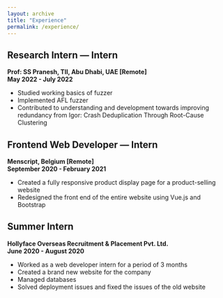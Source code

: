 ```yaml
---
layout: archive
title: "Experience"
permalink: /experience/
---
```




## Research Intern — Intern
**Prof: SS Pranesh, TII, Abu Dhabi, UAE [Remote]**  
**May 2022 - July 2022**

- Studied working basics of fuzzer
- Implemented AFL fuzzer
- Contributed to understanding and development towards improving redundancy from Igor: Crash Deduplication Through Root-Cause Clustering

<!-- --- -->

## Frontend Web Developer — Intern
**Menscript, Belgium [Remote]**  
**September 2020 - February 2021**

- Created a fully responsive product display page for a product-selling website
- Redesigned the front end of the entire website using Vue.js and Bootstrap

<!-- --- -->

## Summer Intern
**Hollyface Overseas Recruitment & Placement Pvt. Ltd.**  
**June 2020 - August 2020**

- Worked as a web developer intern for a period of 3 months
- Created a brand new website for the company
- Managed databases
- Solved deployment issues and fixed the issues of the old website
